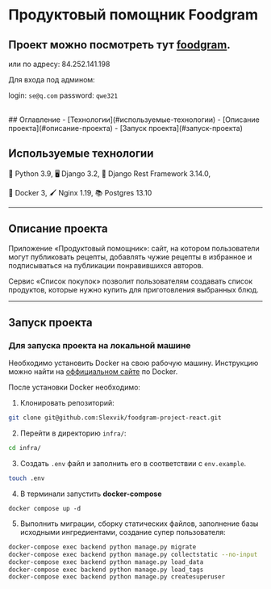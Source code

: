 # Продуктовый помощник Foodgram
 
## Проект можно посмотреть тут [foodgram](http://foodporn.ddns.net/).
или по адресу: 84.252.141.198

Для входа под админом: 

login: ``` se@q.com ```
password: ```qwe321```


<br>
## Оглавление
- [Технологии](#используемые-технологии)
- [Описание проекта](#описание-проекта)
- [Запуск проекта](#запуск-проекта)
<br>

## Используемые технологии

:snake: Python 3.9, :desktop_computer: Django 3.2, :arrows_counterclockwise: Django Rest Framework 3.14.0, 

:ship: Docker 3, :paintbrush: Nginx 1.19, :books: Postgres 13.10
<hr>

## Описание проекта
Приложение «Продуктовый помощник»: сайт, на котором пользователи могут публиковать рецепты, добавлять чужие рецепты в избранное и подписываться на публикации понравившихся авторов.

Сервис «Список покупок» позволит пользователям создавать список продуктов, которые нужно купить для приготовления выбранных блюд.
<hr>


## Запуск проекта
### Для запуска проекта на локальной машине
Необходимо установить Docker на свою рабочую машину. Инструкцию можно найти на [оффициальном сайте](https://docs.docker.com/get-docker/) по Docker.

После установки Docker необходимо:

1. Клонировать репозиторий:
```bash
git clone git@github.com:Slexvik/foodgram-project-react.git
```

2. Перейти в директорию `infra/`:
```bash
cd infra/
```

3. Создать `.env` файл и заполнить его в соответствии с `env.example`.

```bash
touch .env
```

4. В терминали запустить **docker-compose**
```
docker compose up -d
```

5. Выполнить миграции, сборку статических файлов, заполнение базы исходными ингредиентами, создание супер пользователя:
```bash
docker-compose exec backend python manage.py migrate
docker-compose exec backend python manage.py collectstatic --no-input
docker-compose exec backend python manage.py load_data
docker-compose exec backend python manage.py load_tags
docker-compose exec backend python manage.py createsuperuser
```
